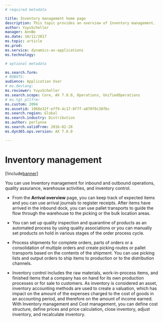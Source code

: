 ```yaml
---
# required metadata

title: Inventory management home page
description: This topic provides an overview of Inventory management.
author: YuyuScheller
manager: AnnBe
ms.date: 10/12/2017
ms.topic: article
ms.prod:
ms.service: dynamics-ax-applications
ms.technology:

# optional metadata

ms.search.form: 
# ROBOTS:
audience: Application User
# ms.devlang:
ms.reviewer: YuyuScheller
ms.search.scope: Core, AX 7.0.0, Operations, UnifiedOperations
# ms.tgt_pltfrm:
ms.custom: 2094
ms.assetid: 1968e32f-eff9-4c17-8f7f-a870f0c38fbc
ms.search.region: Global
ms.search.industry: Distribution
ms.author: perlynne
ms.search.validFrom: 2016-02-28
ms.dyn365.ops.version: AX 7.0.0

---
```


# Inventory management 

[!include[banner](../includes/banner.md)]

You can use Inventory management for inbound and outbound operations, quality assurance, warehouse activities, and inventory control.

-  From the **Arrival overview** page, you can keep track of expected items and you can use arrival journals to register receipts. 
After items have arrived in the inbound dock, you can use pallet transports to guide the flow through the warehouse to the picking 
or the bulk location areas.

-  You can set up quality inspection and quarantine of products as an automated process by using quality associations or you can manually set products on hold in various stages of the order process cycle.

-  Process shipments for complete orders, parts of orders or a consolidation of multiple orders and create picking routes or pallet 
transports based on the contents of the shipment. You can use picking lists and output orders to ship items to production or to the 
distribution channels.

-  Inventory control includes the raw materials, work-in-process items, and finished items that a company has on hand for its own 
production processes or for sale to customers. As inventory is considered an asset, inventory accounting methods are used to create a 
valuation, which has impact on the amount of the expenses charged to the cost of goods in an accounting period, and therefore on the 
amount of income earned. With Inventory management and Cost management, you can define cost structure, define prices and price 
calculation, close inventory, adjust inventory, and recalculate inventory.
